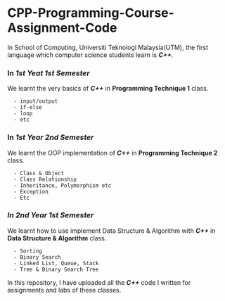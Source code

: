 # CPP-Programming-Course-Assignment-Code
In School of Computing, Universiti Teknologi Malaysia(UTM), the first language which computer science students learn is ***C++***.

### In *1st Yeat 1st Semester*
We learnt the very basics of ***C++*** in **Programming Technique 1** class.
```
  - input/output
  - if-else
  - loop
  - etc
```

### In *1st Year 2nd Semester*
We learnt the OOP implementation of ***C++*** in **Programming Technique 2** class.
```
  - Class & Object
  - Class Relationship
  - Inheritance, Polymorphism etc
  - Exception
  - Etc
```

### *In 2nd Year 1st Semester*
We learnt how to use implement Data Structure & Algorithm with ***C++*** in **Data Structure & Algorithm** class.
```
  - Sorting
  - Binary Search
  - Linked List, Queue, Stack
  - Tree & Binary Search Tree
```

In this repository, I have uploaded all the ***C++*** code I written for assignments and labs of these classes. 
